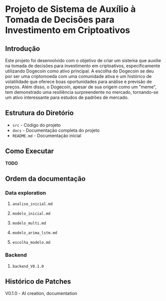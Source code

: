 # Projeto de Sistema de Auxílio à Tomada de Decisões para Investimento em Criptoativos

## Introdução

Este projeto foi desenvolvido com o objetivo de criar um sistema que auxilie na tomada de decisões para investimento em criptoativos, especificamente utilizando Dogecoin como ativo principal. A escolha do Dogecoin se deu por ser uma criptomoeda com uma comunidade ativa e um histórico de volatilidade que oferece boas oportunidades para análise e previsão de preços. Além disso, o Dogecoin, apesar de sua origem como um "meme", tem demonstrado uma resiliência surpreendente no mercado, tornando-se um ativo interessante para estudos de padrões de mercado.

## Estrutura do Diretório

- `src` - Código do projeto
- `docs` - Documentação completa do projeto
- `README.md` - Documentação inicial

## Como Executar

**TODO**

## Ordem da documentação

### Data exploration

1. `analise_inicial.md`

2. `modelo_inicial.md`

3. `modelo_multi.md`

4. `modelo_arima_lstm.md`

5. `escolha_modelo.md`

### Backend

1. `backend_V0.1.0`

## Histórico de Patches

V0.1.0 - AI creation, documentation